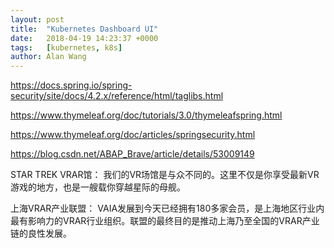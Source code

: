 ```yaml
---
layout: post
title:  "Kubernetes Dashboard UI"
date:   2018-04-19 14:23:37 +0000
tags:   [kubernetes, k8s]
author: Alan Wang
---
```


https://docs.spring.io/spring-security/site/docs/4.2.x/reference/html/taglibs.html

https://www.thymeleaf.org/doc/tutorials/3.0/thymeleafspring.html

https://www.thymeleaf.org/doc/articles/springsecurity.html

https://blog.csdn.net/ABAP_Brave/article/details/53009149

STAR TREK VRAR馆：
我们的VR场馆是与众不同的。这里不仅是你享受最新VR游戏的地方，也是一艘载你穿越星际的母舰。

上海VRAR产业联盟：
VAIA发展到今天已经拥有180多家会员，是上海地区行业内最有影响力的VRAR行业组织。联盟的最终目的是推动上海乃至全国的VRAR产业链的良性发展。
